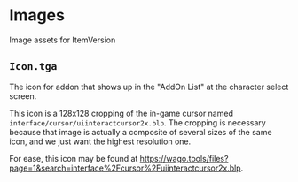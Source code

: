 # Images

Image assets for ItemVersion

## `Icon.tga`

The icon for addon that shows up in the "AddOn List" at the character select screen.

This icon is a 128x128 cropping of the in-game cursor named
`interface/cursor/uiinteractcursor2x.blp`. The cropping is necessary because that
image is actually a composite of several sizes of the same icon, and we just want
the highest resolution one.

For ease, this icon may be found at
<https://wago.tools/files?page=1&search=interface%2Fcursor%2Fuiinteractcursor2x.blp>.
